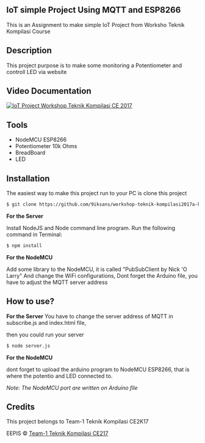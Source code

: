 
## IoT simple Project Using MQTT and ESP8266
This is an Assignment to make simple IoT Project from Worksho Teknik Kompilasi Course

## Description
This project purpose is to make some monitoring a Potentiometer and controll LED via website

## Video Documentation
[![IoT Project Workshop Teknik Kompilasi CE 2017](https://i.ytimg.com/vi/GtCJnHdL41Q/hqdefault.jpg)](https://www.youtube.com/watch?v=GtCJnHdL41Q&list=PLXA2ixTftgBN1AUagIgYz1PbGW8RsYSud)

## Tools
  - NodeMCU ESP8266
  - Potentiometer 10k Ohms
  - BreadBoard
  - LED

## Installation

The easiest way to make this project run to your PC is clone this project

```bash
$ git clone https://github.com/9iksans/workshop-teknik-kompilasi2017a-kelompok1.git
```

<b>For the Server</b>

Install NodeJS and Node command line program. 
Run the following command in Terminal:

```bash
$ npm install
```

<b>For the NodeMCU</b>

Add some library to the NodeMCU, it is called "PubSubClient by Nick 'O Larry"
And change the WiFi configurations,
Dont forget the Arduino file, you have to adjust the MQTT server address



## How to use?

<b>For the Server</b>
You have to change the server address of MQTT in subscribe.js and index.html file, 

then you could run your server

```bash
$ node server.js
```

<b>For the NodeMCU</b>

dont forget to upload the arduino program to NodeMCU ESP8266, that is where the potentio and LED connected to.

*Note: The NodeMCU port are written on Arduino file*


## Credits
This project belongs to Team-1 Teknik Kompilasi CE2K17

EEPIS © [Team-1 Teknik Kompilasi CE217](https://github.com/9iksans)
